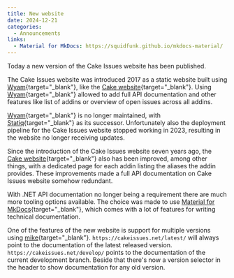 ```yaml
---
title: New website
date: 2024-12-21
categories:
  - Announcements
links:
  - Material for MkDocs: https://squidfunk.github.io/mkdocs-material/
---
```


Today a new version of the Cake Issues website has been published.

<!-- more -->

The Cake Issues website was introduced 2017 as a static website built using [Wyam](https://github.com/Wyamio/Wyam){target="_blank"},
like the [Cake website](https://cakebuild.net/){target="_blank"}.
Using [Wyam](https://github.com/Wyamio/Wyam){target="_blank"} allowed to add full API documentation and other features like list of addins or overview of open issues across all addins.

[Wyam](https://github.com/Wyamio/Wyam){target="_blank"} is no longer maintained,
with [Statiq](https://www.statiq.dev/){target="_blank"} as its successor.
Unfortunately also the deployment pipeline for the Cake Issues website stopped working in 2023, resulting in the website no longer receiving updates.

Since the introduction of the Cake Issues website seven years ago, the [Cake website](https://cakebuild.net/){target="_blank"} also has been improved,
among other things, with a dedicated page for each addin listing the aliases the addin provides.
These improvements made a full API documentation on Cake Issues website somehow redundant.

With .NET API documentation no longer being a requirement there are much more tooling options available.
The choice was made to use [Material for MkDocs](https://squidfunk.github.io/mkdocs-material/){target="_blank"},
which comes with a lot of features for writing technical documentation.

One of the features of the new website is support for multiple versions using [mike](https://github.com/jimporter/mike){target="_blank"}.
`https://cakeissues.net/latest/` will always point to the documentation of the latest released version.
`https://cakeissues.net/develop/` points to the documentation of the current development branch.
Beside that there's now a version selector in the header to show documentation for any old version.
